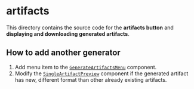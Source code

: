 # artifacts

This directory contains the source code for the **artifacts button** and **displaying and downloading generated artifacts**.

## How to add another generator

1. Add menu item to the [`GenerateArtifactsMenu`](./generate-artifacts-menu.tsx) component.
2. Modify the [`SingleArtifactPreview`](./multiple-artifacts-preview.tsx) component if the generated artifact has new, different format than other already existing artifacts.
